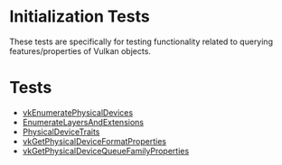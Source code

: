 # Initialization Tests

These tests are specifically for testing functionality related to querying
features/properties of Vulkan objects.

# Tests
- [vkEnumeratePhysicalDevices](vkEnumeratePhysicalDevices/README.md)
- [EnumerateLayersAndExtensions](EnumerateLayersAndExtensions/README.md)
- [PhysicalDeviceTraits](PhysicalDeviceTraits/README.md)
- [vkGetPhysicalDeviceFormatProperties](vkGetPhysicalDeviceFormatProperties/README.md)
- [vkGetPhysicalDeviceQueueFamilyProperties](vkGetPhysicalDeviceQueueFamilyProperties/README.md)
